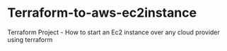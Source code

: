 # Terraform-to-aws-ec2instance
Terraform Project -
How to start an Ec2 instance over any cloud provider using terraform

